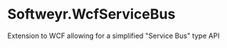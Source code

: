 Softweyr.WcfServiceBus
======================

Extension to WCF allowing for a simplified &quot;Service Bus&quot; type API